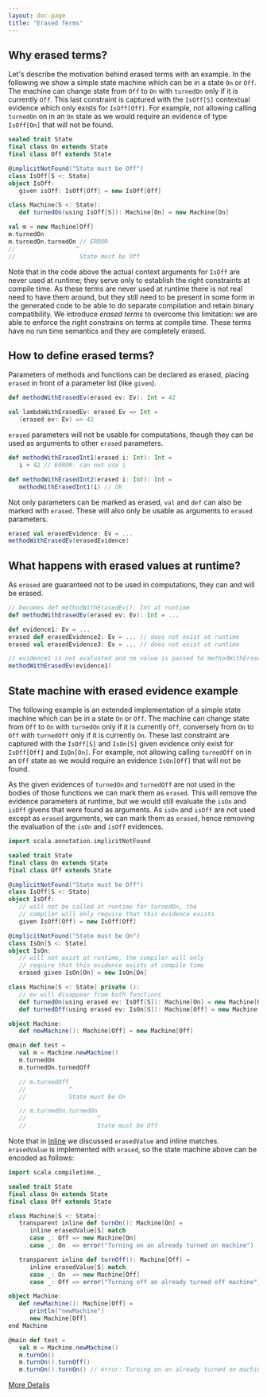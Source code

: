 ```yaml
---
layout: doc-page
title: "Erased Terms"
---
```


## Why erased terms?

Let's describe the motivation behind erased terms with an example. In the
following we show a simple state machine which can be in a state `On` or `Off`.
The machine can change state from `Off` to `On` with `turnedOn` only if it is
currently `Off`. This last constraint is captured with the `IsOff[S]` contextual
evidence which only exists for `IsOff[Off]`. For example, not allowing calling
`turnedOn` on in an `On` state as we would require an evidence of type
`IsOff[On]` that will not be found.

```scala
sealed trait State
final class On extends State
final class Off extends State

@implicitNotFound("State must be Off")
class IsOff[S <: State]
object IsOff:
   given isOff: IsOff[Off] = new IsOff[Off]

class Machine[S <: State]:
   def turnedOn(using IsOff[S]): Machine[On] = new Machine[On]

val m = new Machine[Off]
m.turnedOn
m.turnedOn.turnedOn // ERROR
//                 ^
//                  State must be Off
```

Note that in the code above the actual context arguments for `IsOff` are never
used at runtime; they serve only to establish the right constraints at compile
time. As these terms are never used at runtime there is not real need to have
them around, but they still need to be present in some form in the generated
code to be able to do separate compilation and retain binary compatibility. We
introduce _erased terms_ to overcome this limitation: we are able to enforce the
right constrains on terms at compile time. These terms have no run time
semantics and they are completely erased.

## How to define erased terms?

Parameters of methods and functions can be declared as erased, placing `erased`
in front of a parameter list (like `given`).

```scala
def methodWithErasedEv(erased ev: Ev): Int = 42

val lambdaWithErasedEv: erased Ev => Int =
   (erased ev: Ev) => 42
```

`erased` parameters will not be usable for computations, though they can be used
as arguments to other `erased` parameters.

```scala
def methodWithErasedInt1(erased i: Int): Int =
   i + 42 // ERROR: can not use i

def methodWithErasedInt2(erased i: Int): Int =
   methodWithErasedInt1(i) // OK
```

Not only parameters can be marked as erased, `val` and `def` can also be marked
with `erased`. These will also only be usable as arguments to `erased`
parameters.

```scala
erased val erasedEvidence: Ev = ...
methodWithErasedEv(erasedEvidence)
```

## What happens with erased values at runtime?

As `erased` are guaranteed not to be used in computations, they can and will be
erased.

```scala
// becomes def methodWithErasedEv(): Int at runtime
def methodWithErasedEv(erased ev: Ev): Int = ...

def evidence1: Ev = ...
erased def erasedEvidence2: Ev = ... // does not exist at runtime
erased val erasedEvidence3: Ev = ... // does not exist at runtime

// evidence1 is not evaluated and no value is passed to methodWithErasedEv
methodWithErasedEv(evidence1)
```

## State machine with erased evidence example

The following example is an extended implementation of a simple state machine
which can be in a state `On` or `Off`. The machine can change state from `Off`
to `On` with `turnedOn` only if it is currently `Off`, conversely from `On` to
`Off` with `turnedOff` only if it is currently `On`. These last constraint are
captured with the `IsOff[S]` and `IsOn[S]` given evidence only exist for
`IsOff[Off]` and `IsOn[On]`. For example, not allowing calling `turnedOff` on in
an `Off` state as we would require an evidence `IsOn[Off]` that will not be
found.

As the given evidences of `turnedOn` and `turnedOff` are not used in the
bodies of those functions we can mark them as `erased`. This will remove the
evidence parameters at runtime, but we would still evaluate the `isOn` and
`isOff` givens that were found as arguments. As `isOn` and `isOff` are not
used except as `erased` arguments, we can mark them as `erased`, hence removing
the evaluation of the `isOn` and `isOff` evidences.

```scala
import scala.annotation.implicitNotFound

sealed trait State
final class On extends State
final class Off extends State

@implicitNotFound("State must be Off")
class IsOff[S <: State]
object IsOff:
   // will not be called at runtime for turnedOn, the
   // compiler will only require that this evidence exists
   given IsOff[Off] = new IsOff[Off]

@implicitNotFound("State must be On")
class IsOn[S <: State]
object IsOn:
   // will not exist at runtime, the compiler will only
   // require that this evidence exists at compile time
   erased given IsOn[On] = new IsOn[On]

class Machine[S <: State] private ():
   // ev will disappear from both functions
   def turnedOn(using erased ev: IsOff[S]): Machine[On] = new Machine[On]
   def turnedOff(using erased ev: IsOn[S]): Machine[Off] = new Machine[Off]

object Machine:
   def newMachine(): Machine[Off] = new Machine[Off]

@main def test =
   val m = Machine.newMachine()
   m.turnedOn
   m.turnedOn.turnedOff

   // m.turnedOff
   //            ^
   //            State must be On

   // m.turnedOn.turnedOn
   //                    ^
   //                    State must be Off
```

Note that in [Inline](./inline.md) we discussed `erasedValue` and inline
matches. `erasedValue` is implemented with `erased`, so the state machine above
can be encoded as follows:

```scala
import scala.compiletime._

sealed trait State
final class On extends State
final class Off extends State

class Machine[S <: State]:
   transparent inline def turnOn(): Machine[On] =
      inline erasedValue[S] match
      case _: Off => new Machine[On]
      case _: On  => error("Turning on an already turned on machine")

   transparent inline def turnOff(): Machine[Off] =
      inline erasedValue[S] match
      case _: On  => new Machine[Off]
      case _: Off => error("Turning off an already turned off machine")

object Machine:
   def newMachine(): Machine[Off] =
      println("newMachine")
      new Machine[Off]
end Machine

@main def test =
   val m = Machine.newMachine()
   m.turnOn()
   m.turnOn().turnOff()
   m.turnOn().turnOn() // error: Turning on an already turned on machine
```

[More Details](./erased-terms-spec.md)
